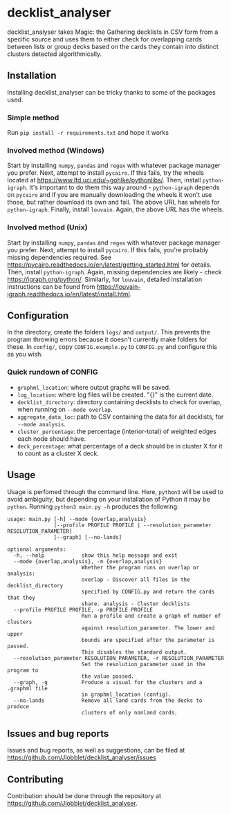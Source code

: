 # decklist_analyser
decklist_analyser takes Magic: the Gathering decklists in CSV form from
a specific source and uses them to either check for overlapping cards
between lists or group decks based on the cards they contain into
distinct clusters detected algorithmically.
## Installation
Installing decklist_analyser can be tricky thanks to some of the
packages used.
### Simple method
Run `pip install -r requirements.txt` and hope it works
### Involved method (Windows)
Start by installing `numpy`, `pandas` and `regex` with whatever package
manager you prefer.
Next, attempt to install `pycairo`. If this fails, try the wheels
located at https://www.lfd.uci.edu/~gohlke/pythonlibs/.
Then, install `python-igraph`. It's important to do them this way
around - `python-igraph` depends on `pycairo` and if you are manually
downloading the wheels it won't use those, but rather download its own
and fail. The above URL has wheels for `python-igraph`.
Finally, install `louvain`. Again, the above URL has the wheels.
### Involved method (Unix)
Start by installing `numpy`, `pandas` and `regex` with whatever package
manager you prefer.
Next, attempt to install `pycairo`. If this fails, you're probably
missing dependencies required. See
https://pycairo.readthedocs.io/en/latest/getting_started.html for
details.
Then, install `python-igraph`. Again, missing dependencies are likely -
check https://igraph.org/python/.
Similarly, for `louvain`, detailed installation instructions can be
found from https://louvain-igraph.readthedocs.io/en/latest/install.html.
## Configuration
In the directory, create the folders `logs/` and `output/`.
This prevents the program throwing errors because it doesn't currently
make folders for these.
In `config/`, copy `CONFIG.example.py` to `CONFIG.py` and configure this
as you wish.
### Quick rundown of CONFIG
* `graphml_location`: where output graphs will be saved.
* `log_location`: where log files will be created. "{}" is the current
date.
* `decklist_directory`: directory containing decklists to check for
overlap, when running on `--mode overlap`.
* `aggregate_data_loc`: path to CSV containing the data for all
decklists, for `--mode analysis`.
* `cluster_percentage`: the percentage (interior-total) of weighted
edges each node should have.
* `deck_percentage`: what percentage of a deck should be in cluster X
for it to count as a cluster X deck.
## Usage
Usage is perfomed through the command line. Here, `python3` will be used
to avoid ambiguity, but depending on your installation of Python it may
be `python`.
Running `python3 main.py -h` produces the following:
```
usage: main.py [-h] --mode {overlap,analysis}
               [--profile PROFILE PROFILE | --resolution_parameter RESOLUTION_PARAMETER]
               [--graph] [--no-lands]

optional arguments:
  -h, --help            show this help message and exit
  --mode {overlap,analysis}, -m {overlap,analysis}
                        Whether the program runs on overlap or analysis:
                        overlap - Discover all files in the decklist_directory
                        specified by CONFIG.py and return the cards that they
                        share. analysis - Cluster decklists
  --profile PROFILE PROFILE, -p PROFILE PROFILE
                        Run a profile and create a graph of number of clusters
                        against resolution_parameter. The lower and upper
                        bounds are specified after the parameter is passed.
                        This disables the standard output.
  --resolution_parameter RESOLUTION_PARAMETER, -r RESOLUTION_PARAMETER
                        Set the resolution_parameter used in the program to
                        the value passed.
  --graph, -g           Produce a visual for the clusters and a .graphml file
                        in graphml_location (config).
  --no-lands            Remove all land cards from the decks to produce
                        clusters of only nonland cards.
```
## Issues and bug reports
Issues and bug reports, as well as suggestions, can be filed at
https://github.com/Jlobblet/decklist_analyser/issues
## Contributing
Contribution should be done through the repository at
https://github.com/Jlobblet/decklist_analyser.
